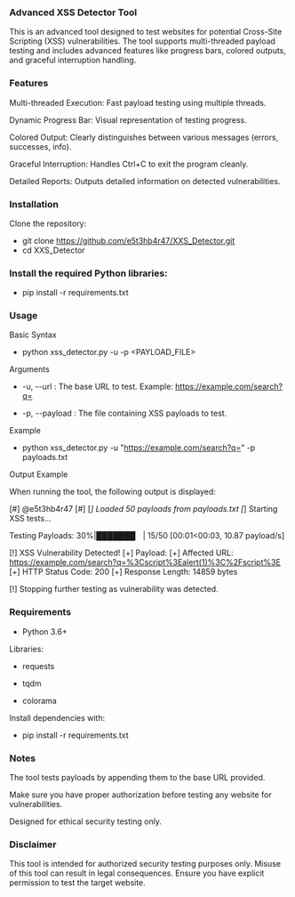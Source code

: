 ### Advanced XSS Detector Tool

This is an advanced tool designed to test websites for potential Cross-Site Scripting (XSS) vulnerabilities. The tool supports multi-threaded payload testing and includes advanced features like progress bars, colored outputs, and graceful interruption handling.

### Features

Multi-threaded Execution: Fast payload testing using multiple threads.

Dynamic Progress Bar: Visual representation of testing progress.

Colored Output: Clearly distinguishes between various messages (errors, successes, info).

Graceful Interruption: Handles Ctrl+C to exit the program cleanly.

Detailed Reports: Outputs detailed information on detected vulnerabilities.

### Installation

Clone the repository:

- git clone https://github.com/e5t3hb4r47/XXS_Detector.git
- cd XXS_Detector

### Install the required Python libraries:

- pip install -r requirements.txt

### Usage

Basic Syntax

- python xss_detector.py -u <URL> -p <PAYLOAD_FILE>

Arguments

- -u, --url : The base URL to test. Example: https://example.com/search?q=

- -p, --payload : The file containing XSS payloads to test.

Example

- python xss_detector.py -u "https://example.com/search?q=" -p payloads.txt

Output Example

When running the tool, the following output is displayed:

[#] @e5t3hb4r47 [#]
[*] Loaded 50 payloads from payloads.txt
[*] Starting XSS tests...

Testing Payloads:  30%|███████▏            | 15/50 [00:01<00:03, 10.87 payload/s]

[!] XSS Vulnerability Detected!
    [+] Payload: <script>alert(1)</script>
    [+] Affected URL: https://example.com/search?q=%3Cscript%3Ealert(1)%3C%2Fscript%3E
    [+] HTTP Status Code: 200
    [+] Response Length: 14859 bytes

[!] Stopping further testing as vulnerability was detected.

### Requirements

- Python 3.6+

Libraries:

- requests

- tqdm

- colorama

Install dependencies with:

- pip install -r requirements.txt

### Notes

The tool tests payloads by appending them to the base URL provided.

Make sure you have proper authorization before testing any website for vulnerabilities.

Designed for ethical security testing only.

### Disclaimer

This tool is intended for authorized security testing purposes only. Misuse of this tool can result in legal consequences. Ensure you have explicit permission to test the target website.

